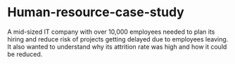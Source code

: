 # Human-resource-case-study
A mid-sized IT company with over 10,000 employees needed to plan its hiring and reduce risk of projects getting delayed due to employees leaving. It also wanted to understand why its attrition rate was high and how it could be reduced.
